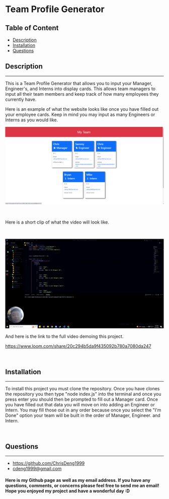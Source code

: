 # **Team Profile Generator**


## **Table of Content**
- [Description](#description)
- [Installation](#installation)
- [Questions](#questions)

## **Description**
---

This is a Team Profile Generator that allows you to input your Manager, Engineer's, and Interns into display cards. This allows team managers to input all their team members and keep track of how many employees they currently have. 

Here is an example of what the website looks like once you have filled out your employee cards. Keep in mind you may input as many Engineers or Interns as you would like.
$~~~~~~~~~~~$

![Project Image](./assets/images/project-image.jpg)

$~~~~~~~~~~~~~~~~~~~~~~~$


Here is a short clip of what the video will look like.

$~~~~~~~~~~~$

![Project Image](./assets/images/project-gif.gif)

And here is the link to the full video demoing this project.

https://www.loom.com/share/20c294b5da9f435092b780a7080da247


$~~~~~~~~~~~$

## **Installation**
---


To install this project you must clone the repository. Once you have clones the repository you then type "node index.js" into the terminal and once you press enter you should then be prompted to fill out a Manager card. Once you have filled out that data you will move on into adding an Engineer or Intern. You may fill those out in any order because once you select the "I'm Done" option your team will be built in the order of Manager, Engineer. and Intern.

$~~~~~~~~~~~$

## **Questions**
---


- https://github.com/ChrisDeng1999
- <a href="https://mail.google.com/mail/?view=cm&fs=1&tf=1&to=cdeng1999@gmail.com" target= "_blank">cdeng1999@gmail.com</a>

#### Here is my Github page as well as my email address. If you have any questions, comments, or concerns please feel free to send me an email! Hope you enjoyed my project and have a wonderful day :D
$~~~~~~~~~~~$
